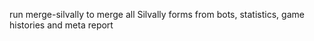 run merge-silvally to merge all Silvally forms from bots, statistics, game histories and meta report